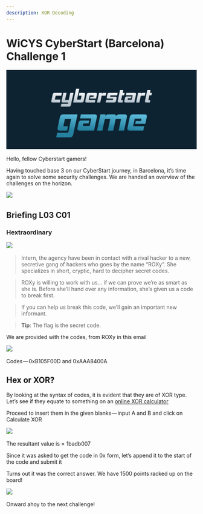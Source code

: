 ```yaml
---
description: XOR Decoding
---
```


# WiCYS CyberStart (Barcelona) Challenge 1

![](../../.gitbook/assets/CS.png)

Hello, fellow Cyberstart gamers!

Having touched base 3 on our CyberStart journey, in Barcelona, it’s time again to solve some security challenges. We are handed an overview of the challenges on the horizon.

&#x20;                                               ![](https://cdn-images-1.medium.com/max/1000/1\*aZ9FSwZc8g\_QpnUAas8T3w.jpeg)



## Briefing L03 C01

### **Hextraordinary**

&#x20;                                                  ![](https://cdn-images-1.medium.com/max/1000/1\*kRCv\_0Gxekh8jqgxV4cqMw.jpeg)

> Intern, the agency have been in contact with a rival hacker to a new, secretive gang of hackers who goes by the name “ROXy”. She specializes in short, cryptic, hard to decipher secret codes.

> ROXy is willing to work with us… if we can prove we’re as smart as she is. Before she’ll hand over any information, she’s given us a code to break first.

> If you can help us break this code, we’ll gain an important new informant.

> **Tip**: The flag is the secret code.

We are provided with the codes, from ROXy in this email

&#x20;                                           ![](https://cdn-images-1.medium.com/max/1000/1\*mVfOrdB0eZop55jEcDgbYQ.jpeg)

Codes — 0xB105F00D and 0xAAA8400A

## Hex or XOR?

By looking at the syntax of codes, it is evident that they are of XOR type. Let’s see if they equate to something on an [online XOR calculator](https://xor.pw/#)

Proceed to insert them in the given blanks — input A and B and click on Calculate XOR

&#x20;                                              ![](https://cdn-images-1.medium.com/max/1000/1\*6iFC\_Pngj07UuC\_fBycqmA.jpeg)

The resultant value is = 1badb007

Since it was asked to get the code in 0x form, let’s append it to the start of the code and submit it

Turns out it was the correct answer. We have 1500 points racked up on the board!

&#x20;                                                ![](https://cdn-images-1.medium.com/max/1000/1\*w8-6TI22-E-onxe7psNE\_w.jpeg)

Onward ahoy to the next challenge!
